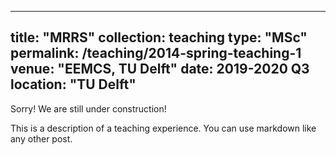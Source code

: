 
---
title: "MRRS"
collection: teaching
type: "MSc"
permalink: /teaching/2014-spring-teaching-1
venue: "EEMCS, TU Delft"
date: 2019-2020 Q3
location: "TU Delft"
---

Sorry! We are still under construction!

This is a description of a teaching experience. You can use markdown like any other post.

